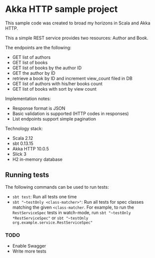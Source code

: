 # Akka HTTP sample project

This sample code was created to broad my horizons in Scala and Akka HTTP.

This a simple REST service provides two resources: Author and Book.

The endpoints are the following:

* GET list of authors
* GET list of books
* GET list of books by the author ID
* GET the author by ID
* retrieve a book by ID and increment view_count filed in DB
* GET list of authors with his/her books count
* GET list of books with sort by view count

Implementation notes:

* Response format is JSON
* Basic validation is supported (HTTP codes in responses)
* List endpoints support simple pagination

Technology stack:

* Scala 2.12
* sbt 0.13.15
* Akka HTTP 10.0.5
* Slick 3
* H2 in-memory database

## Running tests
The following commands can be used to run tests:
* `sbt test`: Run all tests one time
* `sbt "~testOnly <class-matcher>"`: Run all tests for spec classes matching the given `<class-matcher`. For example, to run
the `RestServiceSpec` tests in watch-mode, run `sbt "~testOnly *RestServiceSpec"` or `sbt "~testOnly org.example.service.RestServiceSpec"`
### TODO

* Enable Swagger
* Write more tests
